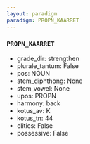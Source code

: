 ```yaml
---
layout: paradigm
paradigm: PROPN_KAARRET
---
```

### ` PROPN_KAARRET `


* grade_dir: strengthen
* plurale_tantum: False
* pos: NOUN
* stem_diphthong: None
* stem_vowel: None
* upos: PROPN
* harmony: back
* kotus_av: K
* kotus_tn: 44
* clitics: False
* possessive: False
